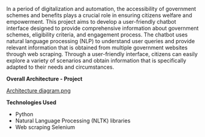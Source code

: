 In a period of digitalization and automation, the accessibility of government schemes and benefits plays a crucial role in ensuring citizens welfare and empowerment. 
This project aims to develop a user-friendly chatbot interface designed to provide comprehensive information about government schemes, eligibility criteria, and engagement process. 
The chatbot uses natural language processing (NLP) to understand user queries and provide relevant information that is obtained from multiple government websites through web scraping. 
Through a user-friendly interface, citizens can easily explore a variety of scenarios and obtain information that is specifically adapted to their needs and circumstances.

**Overall Architecture - Project**

[Architecture diagram.png](https://github.com/PugazhendhiVelu/Scheme-Bot/blob/main/Architecture%20diagram.png)


**Technologies Used**
* Python
* Natural Language Processing (NLTK) libraries
* Web scraping Selenium

